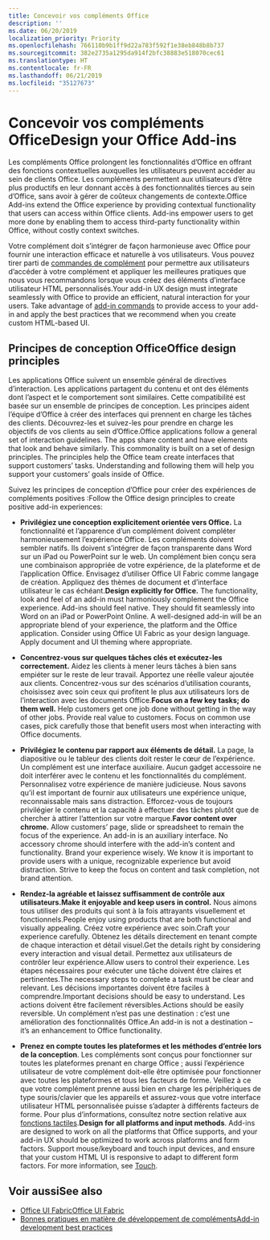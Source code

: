 ```yaml
---
title: Concevoir vos compléments Office
description: ''
ms.date: 06/20/2019
localization_priority: Priority
ms.openlocfilehash: 766110b9b1ff9d22a783f592f1e38eb848b8b737
ms.sourcegitcommit: 382e2735a1295da914f2bfc38883e518070cec61
ms.translationtype: HT
ms.contentlocale: fr-FR
ms.lasthandoff: 06/21/2019
ms.locfileid: "35127673"
---
```

# <a name="design-your-office-add-ins"></a><span data-ttu-id="55cb0-102">Concevoir vos compléments Office</span><span class="sxs-lookup"><span data-stu-id="55cb0-102">Design your Office Add-ins</span></span>

<span data-ttu-id="55cb0-p101">Les compléments Office prolongent les fonctionnalités d’Office en offrant des fonctions contextuelles auxquelles les utilisateurs peuvent accéder au sein de clients Office. Les compléments permettent aux utilisateurs d’être plus productifs en leur donnant accès à des fonctionnalités tierces au sein d’Office, sans avoir à gérer de coûteux changements de contexte.</span><span class="sxs-lookup"><span data-stu-id="55cb0-p101">Office Add-ins extend the Office experience by providing contextual functionality that users can access within Office clients. Add-ins empower users to get more done by enabling them to access third-party functionality within Office, without costly context switches.</span></span> 

<span data-ttu-id="55cb0-p102">Votre complément doit s’intégrer de façon harmonieuse avec Office pour fournir une interaction efficace et naturelle à vos utilisateurs. Vous pouvez tirer parti de [commandes de complément](add-in-commands.md) pour permettre aux utilisateurs d’accéder à votre complément et appliquer les meilleures pratiques que nous vous recommandons lorsque vous créez des éléments d’interface utilisateur HTML personnalisés.</span><span class="sxs-lookup"><span data-stu-id="55cb0-p102">Your add-in UX design must integrate seamlessly with Office to provide an efficient, natural interaction for your users. Take advantage of [add-in commands](add-in-commands.md) to provide access to your add-in and apply the best practices that we recommend when you create custom HTML-based UI.</span></span>

## <a name="office-design-principles"></a><span data-ttu-id="55cb0-107">Principes de conception Office</span><span class="sxs-lookup"><span data-stu-id="55cb0-107">Office design principles</span></span>

<span data-ttu-id="55cb0-p103">Les applications Office suivent un ensemble général de directives d’interaction. Les applications partagent du contenu et ont des éléments dont l’aspect et le comportement sont similaires. Cette compatibilité est basée sur un ensemble de principes de conception. Les principes aident l’équipe d’Office à créer des interfaces qui prennent en charge les tâches des clients. Découvrez-les et suivez-les pour prendre en charge les objectifs de vos clients au sein d’Office.</span><span class="sxs-lookup"><span data-stu-id="55cb0-p103">Office applications follow a general set of interaction guidelines. The apps share content and have elements that look and behave similarly. This commonality is built on a set of design principles. The principles help the Office team create interfaces that support customers’ tasks. Understanding and following them will help you support your customers’ goals inside of Office.</span></span>

<span data-ttu-id="55cb0-113">Suivez les principes de conception d’Office pour créer des expériences de compléments positives :</span><span class="sxs-lookup"><span data-stu-id="55cb0-113">Follow the Office design principles to create positive add-in experiences:</span></span>

- <span data-ttu-id="55cb0-p104">**Privilégiez une conception explicitement orientée vers Office.** La fonctionnalité et l’apparence d’un complément doivent compléter harmonieusement l’expérience Office. Les compléments doivent sembler natifs. Ils doivent s’intégrer de façon transparente dans Word sur un iPad ou PowerPoint sur le web. Un complément bien conçu sera une combinaison appropriée de votre expérience, de la plateforme et de l’application Office. Envisagez d’utiliser Office UI Fabric comme langage de création. Appliquez des thèmes de document et d’interface utilisateur le cas échéant.</span><span class="sxs-lookup"><span data-stu-id="55cb0-p104">**Design explicitly for Office.** The functionality, look and feel of an add-in must harmoniously complement the Office experience. Add-ins should feel native. They should fit seamlessly into Word on an iPad or PowerPoint Online. A well-designed add-in will be an appropriate blend of your experience, the platform and the Office application. Consider using Office UI Fabric as your design language. Apply document and UI theming where appropriate.</span></span>

- <span data-ttu-id="55cb0-p105">**Concentrez-vous sur quelques tâches clés et exécutez-les correctement.** Aidez les clients à mener leurs tâches à bien sans empiéter sur le reste de leur travail. Apportez une réelle valeur ajoutée aux clients. Concentrez-vous sur des scénarios d’utilisation courants, choisissez avec soin ceux qui profitent le plus aux utilisateurs lors de l’interaction avec les documents Office.</span><span class="sxs-lookup"><span data-stu-id="55cb0-p105">**Focus on a few key tasks; do them well.** Help customers get one job done without getting in the way of other jobs. Provide real value to customers. Focus on common use cases, pick carefully those that benefit users most when interacting with Office documents.</span></span>

- <span data-ttu-id="55cb0-p106">**Privilégiez le contenu par rapport aux éléments de détail.** La page, la diapositive ou le tableur des clients doit rester le cœur de l’expérience. Un complément est une interface auxiliaire. Aucun gadget accessoire ne doit interférer avec le contenu et les fonctionnalités du complément. Personnalisez votre expérience de manière judicieuse. Nous savons qu’il est important de fournir aux utilisateurs une expérience unique, reconnaissable mais sans distraction. Efforcez-vous de toujours privilégier le contenu et la capacité à effectuer des tâches plutôt que de chercher à attirer l’attention sur votre marque.</span><span class="sxs-lookup"><span data-stu-id="55cb0-p106">**Favor content over chrome.** Allow customers’ page, slide or spreadsheet to remain the focus of the experience. An add-in is an auxiliary interface. No accessory chrome should interfere with the add-in’s content and functionality. Brand your experience wisely. We know it is important to provide users with a unique, recognizable experience but avoid distraction. Strive to keep the focus on content and task completion, not brand attention.</span></span>

- <span data-ttu-id="55cb0-132">**Rendez-la agréable et laissez suffisamment de contrôle aux utilisateurs.**</span><span class="sxs-lookup"><span data-stu-id="55cb0-132">**Make it enjoyable and keep users in control.**</span></span> <span data-ttu-id="55cb0-133">Nous aimons tous utiliser des produits qui sont à la fois attrayants visuellement et fonctionnels.</span><span class="sxs-lookup"><span data-stu-id="55cb0-133">People enjoy using products that are both functional and visually appealing.</span></span> <span data-ttu-id="55cb0-134">Créez votre expérience avec soin.</span><span class="sxs-lookup"><span data-stu-id="55cb0-134">Craft your experience carefully.</span></span> <span data-ttu-id="55cb0-135">Obtenez les détails directement en tenant compte de chaque interaction et détail visuel.</span><span class="sxs-lookup"><span data-stu-id="55cb0-135">Get the details right by considering every interaction and visual detail.</span></span> <span data-ttu-id="55cb0-136">Permettez aux utilisateurs de contrôler leur expérience.</span><span class="sxs-lookup"><span data-stu-id="55cb0-136">Allow users to control their experience.</span></span> <span data-ttu-id="55cb0-137">Les étapes nécessaires pour exécuter une tâche doivent être claires et pertinentes.</span><span class="sxs-lookup"><span data-stu-id="55cb0-137">The necessary steps to complete a task must be clear and relevant.</span></span> <span data-ttu-id="55cb0-138">Les décisions importantes doivent être faciles à comprendre.</span><span class="sxs-lookup"><span data-stu-id="55cb0-138">Important decisions should be easy to understand.</span></span> <span data-ttu-id="55cb0-139">Les actions doivent être facilement réversibles.</span><span class="sxs-lookup"><span data-stu-id="55cb0-139">Actions should be easily reversible.</span></span> <span data-ttu-id="55cb0-140">Un complément n’est pas une destination : c’est une amélioration des fonctionnalités Office.</span><span class="sxs-lookup"><span data-stu-id="55cb0-140">An add-in is not a destination – it’s an enhancement to Office functionality.</span></span>

- <span data-ttu-id="55cb0-p108">**Prenez en compte toutes les plateformes et les méthodes d’entrée lors de la conception**. Les compléments sont conçus pour fonctionner sur toutes les plateformes prenant en charge Office ; aussi l’expérience utilisateur de votre complément doit-elle être optimisée pour fonctionner avec toutes les plateformes et tous les facteurs de forme. Veillez à ce que votre complément prenne aussi bien en charge les périphériques de type souris/clavier que les appareils et assurez-vous que votre interface utilisateur HTML personnalisée puisse s’adapter à différents facteurs de forme. Pour plus d’informations, consultez notre section relative aux [fonctions tactiles](../concepts/add-in-development-best-practices.md#optimize-for-touch).</span><span class="sxs-lookup"><span data-stu-id="55cb0-p108">**Design for all platforms and input methods**. Add-ins are designed to work on all the platforms that Office supports, and your add-in UX should be optimized to work across platforms and form factors. Support mouse/keyboard and touch input devices, and ensure that your custom HTML UI is responsive to adapt to different form factors. For more information, see [Touch](../concepts/add-in-development-best-practices.md#optimize-for-touch).</span></span> 

## <a name="see-also"></a><span data-ttu-id="55cb0-145">Voir aussi</span><span class="sxs-lookup"><span data-stu-id="55cb0-145">See also</span></span>
- [<span data-ttu-id="55cb0-146">Office UI Fabric</span><span class="sxs-lookup"><span data-stu-id="55cb0-146">Office UI Fabric</span></span>](https://developer.microsoft.com/fr-FR/fabric) 
- [<span data-ttu-id="55cb0-147">Bonnes pratiques en matière de développement de compléments</span><span class="sxs-lookup"><span data-stu-id="55cb0-147">Add-in development best practices</span></span>](../concepts/add-in-development-best-practices.md)

